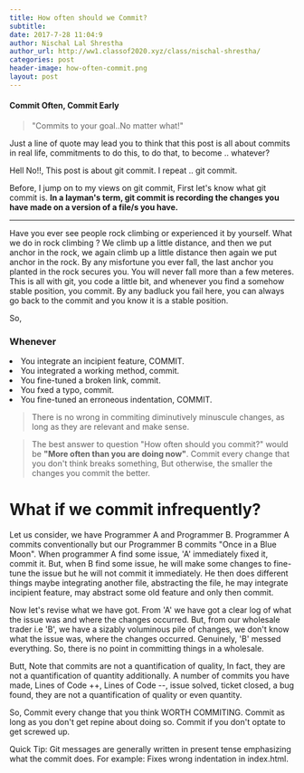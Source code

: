 ```yaml
---
title: How often should we Commit?
subtitle:
date: 2017-7-28 11:04:9
author: Nischal Lal Shrestha
author_url: http://ww1.classof2020.xyz/class/nischal-shrestha/
categories: post
header-image: how-often-commit.png
layout: post
---
```


<h4> Commit Often, Commit Early </h4>

<blockquote>
	"Commits to your goal..No matter what!"
</blockquote>


Just a line of quote may lead you to think that this post is all about commits in real life, commitments to do this, to do that, to become .. whatever?

Hell No!!, This post is about git commit. I repeat .. git commit.

Before, I jump on to my views on git commit, First let's know what git commit is. <strong>In a layman's term, git commit is recording the changes you have made on a version of a file/s you have.</strong>

---------------------------------------------------------------------------------------------------------------------------------------------------------------
Have you ever see people rock climbing or experienced it by yourself. What we do in rock climbing ? We climb up a little distance, and then we put anchor in the rock, we again climb up a little distance then again we put anchor in the rock. By any misfortune you ever fall, the last anchor you planted in the rock secures you. You will never fall more than a few meteres. This is all with git, you code a little bit, and whenever you find a somehow stable position, you commit. By any badluck you fail here, you can always go back to the commit and you know  it is a stable position.

So,

<h3>Whenever</h3>
<li>You integrate an incipient feature, COMMIT.</li>
<li>You integrated a working method, commit.</li>
<li>You fine-tuned a broken link, commit.</li>
<li>You fxed a typo, commit.</li>
<li>You fine-tuned an erroneous indentation, COMMIT.</li>

<blockquote>
	There is no wrong in commiting diminutively minuscule changes, as long as they are relevant and make sense.
</blockquote>


<blockquote>
	The best answer to question "How often should you commit?" would be <strong>"More often than you are doing now"</strong>. Commit every change that you don't think breaks something, But otherwise, the smaller the changes you commit the better. 
</blockquote>


# What if we commit infrequently?

Let us consider, we have Programmer A and Programmer B.
Programmer A commits conventionally but our Programmer B commits "Once in a Blue Moon". When programmer A find some issue, 'A' immediately fixed it, commit it.
But, when B find some issue, he will make some changes to fine-tune the issue but he will not commit it immediately. He then does different things maybe integrating another file, abstracting the file, he may integrate incipient feature, may abstract some old feature and only then commit. 

Now let's revise what we have got. From 'A' we have got a clear log of what the issue was and where the changes occurred.
But, from our wholesale trader i.e 'B', we have a sizably voluminous pile of changes, we don't know what the issue was, where the changes occurred. Genuinely, 'B' messed everything.
So, there is no point in committing things in a wholesale.

Butt,
Note that commits are not a quantification of quality, In fact, they are not a quantification of quantity additionally. A number of commits you have made, Lines of Code ++, Lines of Code --, issue solved, ticket closed, a bug found, they are not a quantification of quality or even quantity.

So,
Commit every change that you think WORTH COMMITING.
Commit as long as you don't get repine about doing so.
Commit if you don't optate to get screwed up.

Quick Tip: Git messages are generally written in present tense emphasizing what the commit does. For example: Fixes wrong indentation in index.html.









